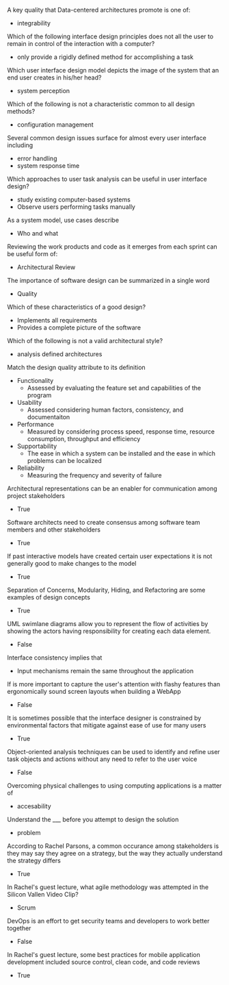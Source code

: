 A key quality that Data-centered architectures promote is one of:
- integrability 

Which of the following interface design principles does not all the user to remain in control of the interaction with a computer?
- only provide a rigidly defined method for accomplishing a task

Which user interface design model depicts the image of the system that an end user creates in his/her head?
- system perception 

Which of the following is not a characteristic common to all design methods?
- configuration management 

Several common design issues surface for almost every user interface including
- error handling 
- system response time 

Which approaches to user task analysis can be useful in user interface design?
- study existing computer-based systems 
- Observe users performing tasks manually 

As a system model, use cases describe 
- Who and what 

Reviewing the work products and code as it emerges from each sprint can be useful form of:
- Architectural Review 

The importance of software design can be summarized in a single word
- Quality 

Which of these characteristics of a good design?
- Implements all requirements 
- Provides a complete picture of the software 

Which of the following is not a valid architectural style?
- analysis defined architectures 

Match the design quality attribute to its definition 
- Functionality 
	- Assessed by evaluating the feature set and capabilities of the program 
- Usability 
	- Assessed considering human factors, consistency, and documentaiton 
- Performance 
	- Measured by considering process speed, response time, resource consumption, throughput and efficiency 
- Supportability 
	- The ease in which a system can be installed and the ease in which problems can be localized 
- Reliability 
	- Measuring the frequency and severity of failure 

Architectural representations can be an enabler for communication among project stakeholders 
- True 

Software architects need to create consensus among software team members and other stakeholders 
- True 

If past interactive models have created certain user expectations it is not generally good to make changes to the model 
- True 

Separation of Concerns, Modularity, Hiding, and Refactoring are some examples of design concepts 
- True 

UML swimlane diagrams allow you to represent the flow of activities by showing the actors having responsibility for creating each data element.
- False 

Interface consistency implies that 
- Input mechanisms remain the same throughout the application 

If is more important to capture the user's attention with flashy features than ergonomically sound screen layouts when building a WebApp
- False 

It is sometimes possible that the interface designer is constrained by environmental factors that mitigate against ease of use for many users 
- True 

Object-oriented analysis techniques can be used to identify and refine user task objects and actions without any need to refer to the user voice 
- False 

Overcoming physical challenges to using computing applications is a matter of 
- accesability 

Understand the ___ before you attempt to design the solution 
- problem 

According to Rachel Parsons, a common occurance among stakeholders is they may say they agree on a strategy, but the way they actually understand the strategy differs
- True 

In Rachel's guest lecture, what agile methodology was attempted in the Silicon Vallen Video Clip?
- Scrum 

DevOps is an effort to get security teams and developers to work better together 
- False 

In Rachel's guest lecture, some best practices for mobile application development included source control, clean code, and code reviews 
- True 


